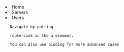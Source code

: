   <li role="presentation" class="active" routerLink="/"><a>Home</a></li>
        <li role="presentation"><a routerLink="/servers">Servers</a></li>
        <li role="presentation"><a [routerLink]="['/users']">Users</a></li>

      Navigate by putting

      routerLink in the a element.

      You can also use binding for more advanced cases
